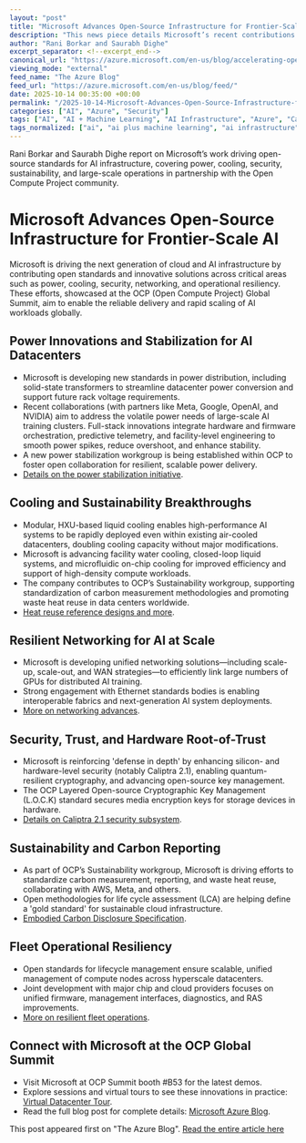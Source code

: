 ```yaml
---
layout: "post"
title: "Microsoft Advances Open-Source Infrastructure for Frontier-Scale AI"
description: "This news piece details Microsoft’s recent contributions to open-source infrastructure for large-scale AI workloads, focusing on new standards in power, cooling, security, sustainability, networking, and operational resiliency. The article highlights collaborative efforts with industry leaders at the OCP Global Summit to build scalable, sustainable, and secure data center technologies that underpin modern AI and cloud computing."
author: "Rani Borkar and Saurabh Dighe"
excerpt_separator: <!--excerpt_end-->
canonical_url: "https://azure.microsoft.com/en-us/blog/accelerating-open-source-infrastructure-development-for-frontier-ai-at-scale/"
viewing_mode: "external"
feed_name: "The Azure Blog"
feed_url: "https://azure.microsoft.com/en-us/blog/feed/"
date: 2025-10-14 00:35:00 +00:00
permalink: "/2025-10-14-Microsoft-Advances-Open-Source-Infrastructure-for-Frontier-Scale-AI.html"
categories: ["AI", "Azure", "Security"]
tags: ["AI", "AI + Machine Learning", "AI Infrastructure", "Azure", "Caliptra", "Cloud Computing", "Data Centers", "Datacenter", "Embodied Carbon", "Fleet Management", "Liquid Cooling", "Microsoft Azure", "Networking", "News", "OCP Global Summit", "Open Compute Project", "Power Stabilization", "Quantum Resilient Cryptography", "Resiliency", "Security", "Silicon Root Of Trust", "Sustainability"]
tags_normalized: ["ai", "ai plus machine learning", "ai infrastructure", "azure", "caliptra", "cloud computing", "data centers", "datacenter", "embodied carbon", "fleet management", "liquid cooling", "microsoft azure", "networking", "news", "ocp global summit", "open compute project", "power stabilization", "quantum resilient cryptography", "resiliency", "security", "silicon root of trust", "sustainability"]
---
```


Rani Borkar and Saurabh Dighe report on Microsoft’s work driving open-source standards for AI infrastructure, covering power, cooling, security, sustainability, and large-scale operations in partnership with the Open Compute Project community.<!--excerpt_end-->

# Microsoft Advances Open-Source Infrastructure for Frontier-Scale AI

Microsoft is driving the next generation of cloud and AI infrastructure by contributing open standards and innovative solutions across critical areas such as power, cooling, security, networking, and operational resiliency. These efforts, showcased at the OCP (Open Compute Project) Global Summit, aim to enable the reliable delivery and rapid scaling of AI workloads globally.

## Power Innovations and Stabilization for AI Datacenters

- Microsoft is developing new standards in power distribution, including solid-state transformers to streamline datacenter power conversion and support future rack voltage requirements.
- Recent collaborations (with partners like Meta, Google, OpenAI, and NVIDIA) aim to address the volatile power needs of large-scale AI training clusters. Full-stack innovations integrate hardware and firmware orchestration, predictive telemetry, and facility-level engineering to smooth power spikes, reduce overshoot, and enhance stability.
- A new power stabilization workgroup is being established within OCP to foster open collaboration for resilient, scalable power delivery.
- [Details on the power stabilization initiative](https://aka.ms/ocp2025powerstabilization).

## Cooling and Sustainability Breakthroughs

- Modular, HXU-based liquid cooling enables high-performance AI systems to be rapidly deployed even within existing air-cooled datacenters, doubling cooling capacity without major modifications.
- Microsoft is advancing facility water cooling, closed-loop liquid systems, and microfluidic on-chip cooling for improved efficiency and support of high-density compute workloads.
- The company contributes to OCP’s Sustainability workgroup, supporting standardization of carbon measurement methodologies and promoting waste heat reuse in data centers worldwide.
- [Heat reuse reference designs and more](https://www.opencompute.org/projects/heat-reuse).

## Resilient Networking for AI at Scale

- Microsoft is developing unified networking solutions—including scale-up, scale-out, and WAN strategies—to efficiently link large numbers of GPUs for distributed AI training.
- Strong engagement with Ethernet standards bodies is enabling interoperable fabrics and next-generation AI system deployments.
- [More on networking advances](https://www.opencompute.org/blog/introducing-esun-advancing-ethernet-for-scale-up-ai-infrastructure-at-ocp).

## Security, Trust, and Hardware Root-of-Trust

- Microsoft is reinforcing 'defense in depth' by enhancing silicon- and hardware-level security (notably Caliptra 2.1), enabling quantum-resilient cryptography, and advancing open-source key management.
- The OCP Layered Open-source Cryptographic Key Management (L.O.C.K) standard secures media encryption keys for storage devices in hardware.
- [Details on Caliptra 2.1 security subsystem](https://aka.ms/caliptra2.1).

## Sustainability and Carbon Reporting

- As part of OCP’s Sustainability workgroup, Microsoft is driving efforts to standardize carbon measurement, reporting, and waste heat reuse, collaborating with AWS, Meta, and others.
- Open methodologies for life cycle assessment (LCA) are helping define a 'gold standard' for sustainable cloud infrastructure.
- [Embodied Carbon Disclosure Specification](https://www.opencompute.org/blog/open-compute-project-foundation-and-imasons-develop-taxonomy-for-carbon-disclosure).

## Fleet Operational Resiliency

- Open standards for lifecycle management ensure scalable, unified management of compute nodes across hyperscale datacenters.
- Joint development with major chip and cloud providers focuses on unified firmware, management interfaces, diagnostics, and RAS improvements.
- [More on resilient fleet operations](https://aka.ms/ocp2025_lifecyclemanagement).

## Connect with Microsoft at the OCP Global Summit

- Visit Microsoft at OCP Summit booth #B53 for the latest demos.
- Explore sessions and virtual tours to see these innovations in practice: [Virtual Datacenter Tour](https://aka.ms/virtualdctour).
- Read the full blog post for complete details: [Microsoft Azure Blog](https://azure.microsoft.com/en-us/blog/accelerating-open-source-infrastructure-development-for-frontier-ai-at-scale/).

This post appeared first on "The Azure Blog". [Read the entire article here](https://azure.microsoft.com/en-us/blog/accelerating-open-source-infrastructure-development-for-frontier-ai-at-scale/)
